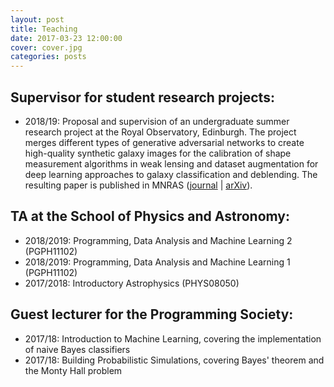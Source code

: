 ```yaml
---
layout: post
title: Teaching
date: 2017-03-23 12:00:00
cover: cover.jpg
categories: posts
---
```



## Supervisor for student research projects:

<!--
* 2019/20: Proposal and supervision of an undergraduate honors (senior) thesis at the University of Edinburgh. In developing and applying a genetic programming toolset for analytic formalism recovery, the project targets the extraction of both known and novel relationships between properties relevant to the evolution of galaxies in a bid to explore the dynamics of cosmological simulations through a process steered by artificial intelligence.
-->

* 2018/19: Proposal and supervision of an undergraduate summer research project at the Royal Observatory, Edinburgh. The project merges different types of generative adversarial networks to create high-quality synthetic galaxy images for the calibration of shape measurement algorithms in weak lensing and dataset augmentation for deep learning approaches to galaxy classification and deblending. The resulting paper is published in MNRAS ([journal](https://academic.oup.com/mnras/article/485/3/3203/5368366) | [arXiv](https://arxiv.org/abs/1811.03081)).

## TA at the School of Physics and Astronomy:

* 2018/2019: Programming, Data Analysis and Machine Learning 2 (PGPH11102)
* 2018/2019: Programming, Data Analysis and Machine Learning 1 (PGPH11102)
* 2017/2018: Introductory Astrophysics (PHYS08050)

## Guest lecturer for the Programming Society:

* 2017/18: Introduction to Machine Learning, covering the implementation of naive Bayes classifiers
* 2017/18: Building Probabilistic Simulations, covering Bayes' theorem and the Monty Hall problem

<br>
